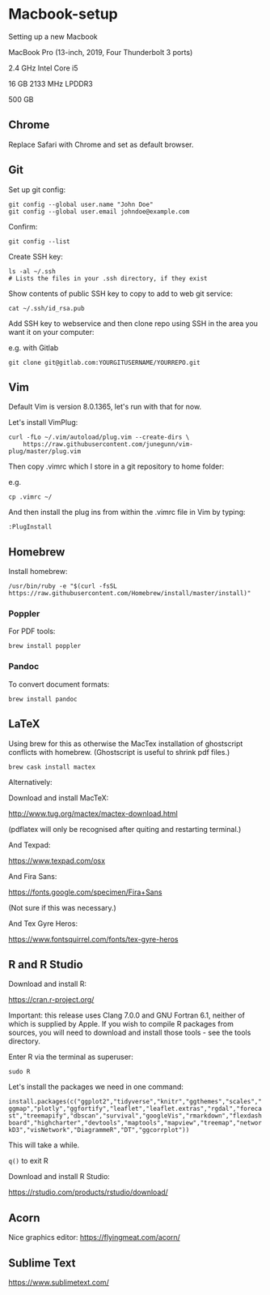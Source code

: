 # Macbook-setup
Setting up a new Macbook

MacBook Pro (13-inch, 2019, Four Thunderbolt 3 ports)

2.4 GHz Intel Core i5

16 GB 2133 MHz LPDDR3

500 GB

## Chrome

Replace Safari with Chrome and set as default browser.

## Git

Set up git config:

```
git config --global user.name "John Doe"
git config --global user.email johndoe@example.com
```

Confirm:

```
git config --list
```

Create SSH key:

```
ls -al ~/.ssh
# Lists the files in your .ssh directory, if they exist
```

Show contents of public SSH key to copy to add to web git service:

```
cat ~/.ssh/id_rsa.pub
```

Add SSH key to webservice and then clone repo using SSH in the area you want it on your computer:

e.g. with Gitlab

```
git clone git@gitlab.com:YOURGITUSERNAME/YOURREPO.git

```
## Vim

Default Vim is version 8.0.1365, let's run with that for now.

Let's install VimPlug:

```
curl -fLo ~/.vim/autoload/plug.vim --create-dirs \
    https://raw.githubusercontent.com/junegunn/vim-plug/master/plug.vim
```

Then copy .vimrc which I store in a git repository to home folder:

e.g.

```
cp .vimrc ~/
```

And then install the plug ins from within the .vimrc file in Vim by typing:

```
:PlugInstall
```

## Homebrew

Install homebrew:

```
/usr/bin/ruby -e "$(curl -fsSL https://raw.githubusercontent.com/Homebrew/install/master/install)"
```

### Poppler

For PDF tools:

```brew install poppler```

### Pandoc

To convert document formats:

```brew install pandoc```

## LaTeX

Using brew for this as otherwise the MacTex installation of ghostscript conflicts with homebrew.  (Ghostscript is useful to shrink pdf files.)

```brew cask install mactex```

Alternatively:

Download and install MacTeX:

http://www.tug.org/mactex/mactex-download.html

(pdflatex will only be recognised after quiting and restarting terminal.)

And Texpad:

https://www.texpad.com/osx 

And Fira Sans:

https://fonts.google.com/specimen/Fira+Sans

(Not sure if this was necessary.)

And Tex Gyre Heros:

https://www.fontsquirrel.com/fonts/tex-gyre-heros

## R and R Studio

Download and install R:

https://cran.r-project.org/

Important: this release uses Clang 7.0.0 and GNU Fortran 6.1, neither of which is supplied by Apple. If you wish to compile R packages from sources, you will need to download and install those tools - see the tools directory.

Enter R via the terminal as superuser:

```sudo R```

Let's install the packages we need in one command:

```install.packages(c("ggplot2","tidyverse","knitr","ggthemes","scales","ggmap","plotly","ggfortify","leaflet","leaflet.extras","rgdal","forecast","treemapify","dbscan","survival","googleVis","rmarkdown","flexdashboard","highcharter","devtools","maptools","mapview","treemap","networkD3","visNetwork","DiagrammeR","DT","ggcorrplot"))```

This will take a while.

```q()``` to exit R

Download and install R Studio:

https://rstudio.com/products/rstudio/download/

## Acorn
Nice graphics editor:
https://flyingmeat.com/acorn/

## Sublime Text
https://www.sublimetext.com/


